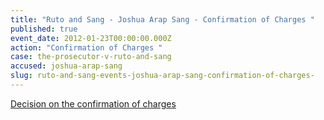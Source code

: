 ```yaml
---
title: "Ruto and Sang - Joshua Arap Sang - Confirmation of Charges "
published: true
event_date: 2012-01-23T00:00:00.000Z
action: "Confirmation of Charges "
case: the-prosecutor-v-ruto-and-sang
accused: joshua-arap-sang
slug: ruto-and-sang-events-joshua-arap-sang-confirmation-of-charges-
---
```


[Decision on the confirmation of charges](http://www.icc-cpi.int/iccdocs/doc/doc1314535.pdf)

